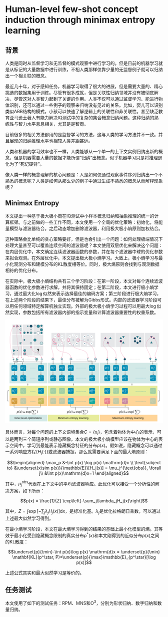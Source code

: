 # Human-level few-shot concept induction through minimax entropy learning

## 背景

人类是同时从监督学习和无监督的模式观察中进行学习的。但是目前的机器学习就是从标记的大量数据中进行训练，不相人类那样仅靠少量的无监督例子就可以归纳出一个相关联的概念。

最近几十年，对于感知任务，机器学习取得了很大的进展，但是需要大量的、精心挑选的数据集用于训练。尽管有很多成就，但是关联性归纳领域并没有被彻底解决，尽管这对人类智力起到了关键的作用。人类不仅可以通过监督学习、能进行物体识别，还可以通过一些例子的观察来归纳没有见过的关系。比如，婴儿可以识别类似ABB结构的模式，小孩可以快速了解逻辑上的关联性和非关联性。甚至缺乏教育亚马逊土著人有能力解决IQ测试中的复杂的集合概念归纳问题。这种归纳的熟练性与智力水平息息相关，尤其是是智商。

目前很多的相关方法都用的是监督学习的方法，这与人类的学习方法并不一致。并且展现的归纳推理水平也相较人类差距甚远。

人类和机器的学习效率也不一样，人类能够从一个单一的上下文实例归纳出新的概念，但是机器需要大量的数据才能所谓“归纳”出概念。似乎机器学习只是将推理退化为了“死记硬背”。

像人类一样的概念理解的核心问题是：人是如何仅通过观察事件序列归纳出一个不熟悉的概念呢？人类是如何从那么少的例子中通过生成不熟悉的概念从而解释现象呢？

## Minimax Entropy

本文提出一种基于极大极小商在IQ测试中小样本概念归纳和抽象推理的统一的计算框架。与之前做的一些工作不同，本文使用一个全局的优化策略：初始化，将能量模型与滤波器结合。之后动态增加删除滤波器，利用极大极小熵原则加权结合。

这种策略会比单纯的贪心策略要好，但是也会引出一个问题：如何处理极端情况下处理大量甚至可以覆盖连续空间的滤波器呢？本文使用双层优化来解决这个问题：在内层优化中，本文确定连续滤波器函数的参数，并在每个滤波器中球的优化参数来拟合观测。在外层优化中，本文提出极大极小熵学习。大致上，极小熵学习与最小化观测分布和建模分布的KL散度相等价。同时，极大熵原则会找到与观测数据相符的优化分布。

在实际中，极大极小熵结构共有三个学习阶段：在第一阶段，本文对每个连续滤波器函数的优化参数进行求解，并将其保持固定；在第二阶段，本文进行极小熵学习，通过最大化$\log$似然来表示选择最佳的编码方案；第三阶段进行极大熵学习，在上述两个阶段的结果下，最佳分布被解为Gibbs形式。内部的滤波器学习阶段可以用任何领域特定解算机独立实现。外部的极大极小熵学习过程可以用最大$\log$似然实现，参数包括所有滤波器内部的指示变量和计算滤波器重要性的权重系数。

![Fig1](./fig/Minimax%20Entropy%20Learning.png)

具体而言，对每个问题的上下文语境集合$C=\{x_i\}$，包含着物体为中心的表示，可以是两到三个简短序列或静态图像。本文的极大极小熵模型应该在物体为中心的表示空间中，学习到最能表示隐藏概念特征的分布$p(x)$。假如说，隐藏概念可以通过一系列响应方程$\{H_j(\cdot)\}$或滤波器捕捉，那么就需要满足下面的最大熵原则：

$$\begin{aligned}
\max_p &-\int p(x) \log p(x) \mathrm{d}x \\
\text{subject to} &\underset{x\sim p(x)}{\mathbb{E}}[H_j(x)] = \mu_j^{\text{obs}}, \forall j\\
&\int p(x)\mathrm{d}x=1
\end{aligned}$$

其中，$\mu_j^{\text{obs}}$代表在上下文中的平均滤波器响应。此优化可以接受一个分析性的解决方案，如下所示：

$$p(x) = \frac{1}{Z} \exp\left[-\sum_j\lambda_jH_j(x)\right]$$

其中，$Z=\int\exp [-\sum_j\lambda_jH_j(x)]\mathrm{d}x$，是标准化基。$\lambda_j$是优化拉格朗日乘数，可以通过上述最大似然学习得到。

在最小熵学习阶段，本文在最大熵学习得到的结果的基础上最小化模型的熵。其等效于最小化受到隐藏概念限制的真实分布$p^*(x)$和本文刚得到的近似分布$p(x)$之间的KL散度：

$$\underset{p}{\min}-\int p(x)\log p(x) \mathrm{d}x = \underset{p}{\min} \mathbf{KL}(p^\star, P)=\underset{p}{\max}\mathbb{E}_{p^\star}[\log p(x)]$$

上述公式其实和最大似然学习是等价的。

## 任务测试

本文使用了如下的测试任务：RPM、MNS和$\text{O}^3$，分别为形状归纳、数字归纳和数量归纳。
